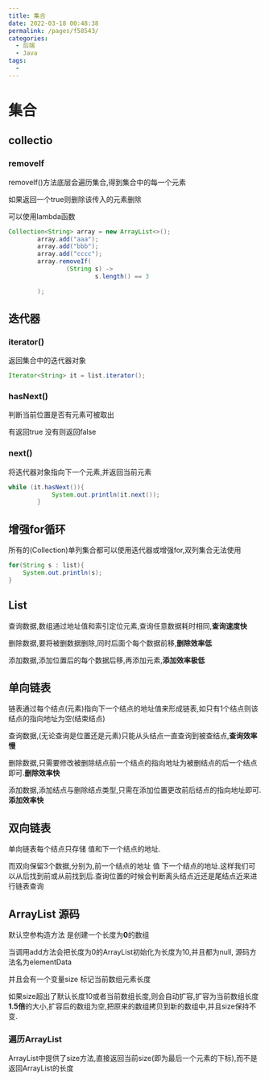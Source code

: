```yaml
---
title: 集合
date: 2022-03-18 00:48:38
permalink: /pages/f58543/
categories:
  - 后端
  - Java
tags:
  - 
---
```

# 集合

## collectio

### removeIf

removeIf()方法底层会遍历集合,得到集合中的每一个元素

如果返回一个true则删除该传入的元素删除

可以使用lambda函数

```java
Collection<String> array = new ArrayList<>();
        array.add("aaa");
        array.add("bbb");
        array.add("cccc");
        array.removeIf(
                (String s) ->
                        s.length() == 3
                
        );
```

## 迭代器

### iterator()

返回集合中的迭代器对象

```java
Iterator<String> it = list.iterator();
```



### hasNext()

判断当前位置是否有元素可被取出

有返回true 没有则返回false



### next()

将迭代器对象指向下一个元素,并返回当前元素



```java
while (it.hasNext()){
            System.out.println(it.next());
        }
```



## 增强for循环

所有的(Collection)单列集合都可以使用迭代器或增强for,双列集合无法使用

```java
for(String s : list){
    System.out.println(s);
}
```



## List

查询数据,数组通过地址值和索引定位元素,查询任意数据耗时相同,**查询速度快**

删除数据,要将被删数据删除,同时后面个每个数据前移,**删除效率低**

添加数据,添加位置后的每个数据后移,再添加元素,**添加效率极低**



## 单向链表

链表通过每个结点(元素)指向下一个结点的地址值来形成链表,如只有1个结点则该结点的指向地址为空(结束结点)

查询数据,(无论查询是位置还是元素)只能从头结点一直查询到被查结点,**查询效率慢**

删除数据,只需要修改被删除结点前一个结点的指向地址为被删结点的后一个结点即可.**删除效率快**

添加数据,添加结点与删除结点类型,只需在添加位置更改前后结点的指向地址即可.**添加效率快**



## 双向链表

单向链表每个结点只存储 值和下一个结点的地址.

而双向保留3个数据,分别为,前一个结点的地址    值      下一个结点的地址.这样我们可以从后找到前或从前找到后.查询位置的时候会判断离头结点近还是尾结点近来进行链表查询



## ArrayList 源码

默认空参构造方法 是创建一个长度为**0**的数组

当调用add方法会把长度为0的ArrayList初始化为长度为10,并且都为null, 源码方法名为elementData

 并且会有一个变量size 标记当前数组元素长度

如果size超出了默认长度10或者当前数组长度,则会自动扩容,扩容为当前数组长度**1.5倍**的大小,扩容后的数组为空,把原来的数组拷贝到新的数组中,并且size保持不变.

### 遍历ArrayList

ArrayList中提供了size方法,直接返回当前size(即为最后一个元素的下标),而不是返回ArrayList的长度



